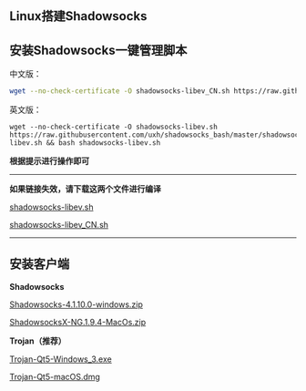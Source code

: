 ## Linux搭建Shadowsocks

## 安装Shadowsocks一键管理脚本

中文版：

```sh
wget --no-check-certificate -O shadowsocks-libev_CN.sh https://raw.githubusercontent.com/uxh/shadowsocks_bash/master/shadowsocks-libev_CN.sh && bash shadowsocks-libev_CN.sh
```

英文版：

```shell
wget --no-check-certificate -O shadowsocks-libev.sh https://raw.githubusercontent.com/uxh/shadowsocks_bash/master/shadowsocks-libev.sh && bash shadowsocks-libev.sh
```

**根据提示进行操作即可**

------

**如果链接失效，请下载这两个文件进行编译**

[shadowsocks-libev.sh](./Resource/shadowsocks-libev.sh)

[shadowsocks-libev_CN.sh](./Resource/shadowsocks-libev_CN.sh )

------

## 安装客户端

**Shadowsocks**

[Shadowsocks-4.1.10.0-windows.zip](./Resource/Shadowsocks-4.1.10.0-windows.zip )

[ShadowsocksX-NG.1.9.4-MacOs.zip](./Resource/ShadowsocksX-NG.1.9.4-MacOs.zip)

**Trojan（推荐）**

[Trojan-Qt5-Windows_3.exe](./Resource/Trojan-Qt5-Windows_3.exe)

[Trojan-Qt5-macOS.dmg](./Resource/Trojan-Qt5-macOS.dmg)

